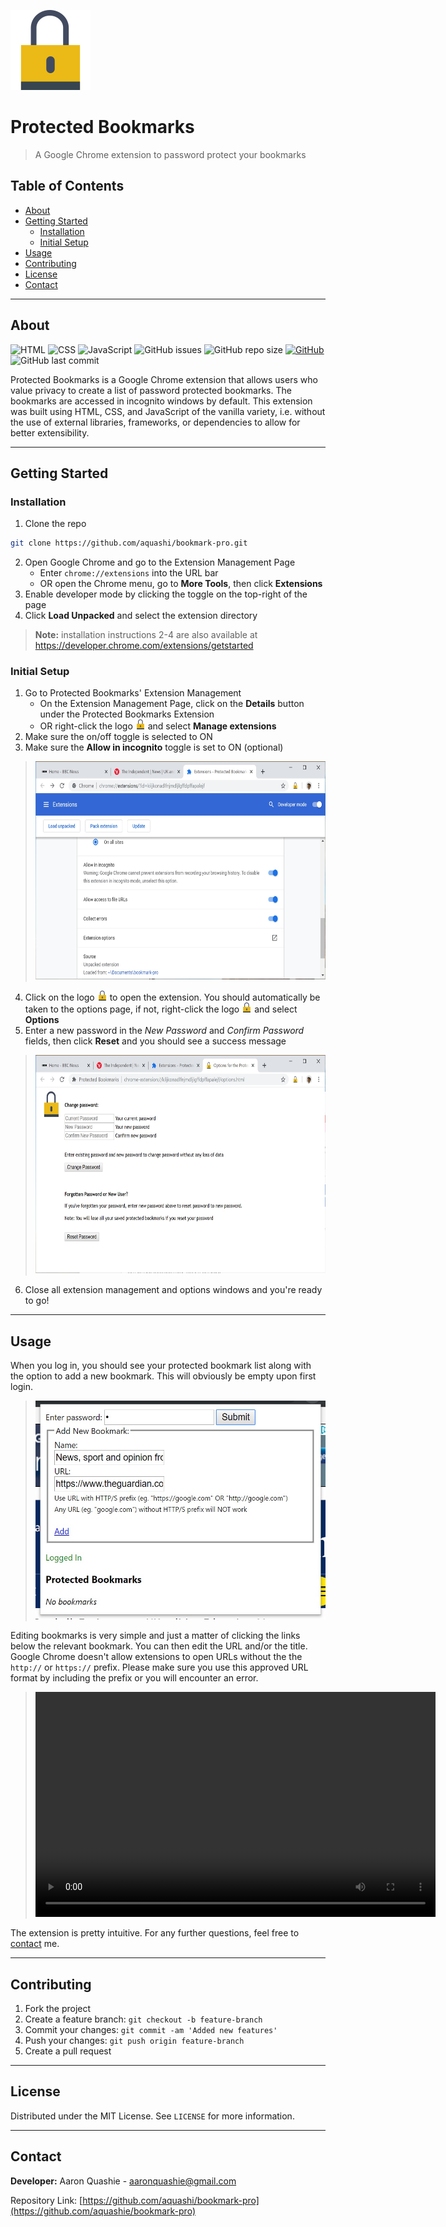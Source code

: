 ![Logo](icon_128.png)

# Protected Bookmarks
> A Google Chrome extension to password protect your bookmarks



## Table of Contents

- [About](#about)
- [Getting Started](#getting-started)
    - [Installation](#installation)
    - [Initial Setup](#initial-setup)
- [Usage](#usage)
- [Contributing](#contributing)
- [License](#license)
- [Contact](#contact)

---

## About
![HTML](https://img.shields.io/badge/-html-red)
![CSS](https://img.shields.io/badge/-css-blueviolet)
![JavaScript](https://img.shields.io/badge/-javascript-yellow)
![GitHub issues](https://img.shields.io/github/issues/aquashi/bookmark-pro)
![GitHub repo size](https://img.shields.io/github/repo-size/aquashi/bookmark-pro)
[![GitHub](https://img.shields.io/github/license/aquashi/bookmark-pro)](LICENSE)
![GitHub last commit](https://img.shields.io/github/last-commit/aquashi/bookmark-pro)

Protected Bookmarks is a Google Chrome extension that allows users who value privacy to create a list of password protected bookmarks. The bookmarks are accessed in incognito windows by default. This extension was built using HTML, CSS, and JavaScript of the vanilla variety, i.e. without the use of external libraries, frameworks, or dependencies to allow for better extensibility.

---

## Getting Started
### Installation

1. Clone the repo

```sh
git clone https://github.com/aquashi/bookmark-pro.git
```
2. Open Google Chrome and go to the Extension Management Page 
    - Enter `chrome://extensions` into the URL bar
    - OR open the Chrome menu, go to **More Tools**, then click **Extensions**
3. Enable developer mode by clicking the toggle on the top-right of the page
4. Click **Load Unpacked** and select the extension directory

> **Note:** installation instructions 2-4 are also available at https://developer.chrome.com/extensions/getstarted

### Initial Setup

1. Go to Protected Bookmarks' Extension Management
    - On the Extension Management Page, click on the **Details** button under the Protected Bookmarks Extension
    - OR right-click the logo ![Lock](icon_16.png) and select **Manage extensions**
2. Make sure the on/off toggle is selected to ON
3. Make sure the **Allow in incognito** toggle is set to ON (optional)

> <img src="demo/demo-a.jpg" height="350" width="611" title="Allow in incognito mode">

4. Click on the logo ![Lock](icon_16.png) to open the extension. You should automatically be taken to the options page, if not, right-click the logo ![Lock](icon_16.png) and select **Options**
5. Enter a new password in the *New Password* and *Confirm Password* fields, then click **Reset** and you should see a success message

> <img src="demo/demo-b.jpg" height="350" width="611" title="(Re)set Password">
 
6. Close all extension management and options windows and you're ready to go!

---

## Usage

When you log in, you should see your protected bookmark list along with the option to add a new bookmark. This will obviously be empty upon first login.

> <img src="demo/demo-c.jpg" height="350" width="482" title="Post-login">


Editing bookmarks is very simple and just a matter of clicking the links below the relevant bookmark. You can then edit the URL and/or the title. Google Chrome doesn't allow extensions to open URLs without the the `http://` or `https://` prefix. Please make sure you use this approved URL format by including the prefix or you will encounter an error.

> <video width="640" height="360" controls>
  <source src="demo/demo-d.mp4" type="video/mp4">
</video>

The extension is pretty intuitive. For any further questions, feel free to [contact](#contact) me.

---

## Contributing

1. Fork the project
2. Create a feature branch: `git checkout -b feature-branch`
3. Commit your changes: `git commit -am 'Added new features'`
4. Push your changes: `git push origin feature-branch`
5. Create a pull request

---

## License

Distributed under the MIT License. See `LICENSE` for more information.

---

## Contact

**Developer:** Aaron Quashie - aaronquashie@gmail.com

Repository Link: [https://github.com/aquashi/bookmark-pro](https://github.com/aquashie/bookmark-pro)